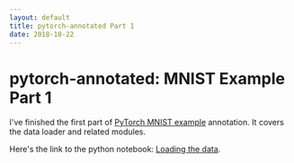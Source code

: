 ```yaml
---
layout: default
title: pytorch-annotated Part 1
date: 2018-10-22
---
```


# pytorch-annotated: MNIST Example Part 1

I've finished the first part of
[PyTorch MNIST example](https://github.com/pytorch/examples/tree/master/mnist) annotation.
It covers the data loader and related modules.

Here's the link to the python notebook:
[Loading the data](https://github.com/motus/pytorch-annotated/blob/master/mnist/1_mnist_load.ipynb).
